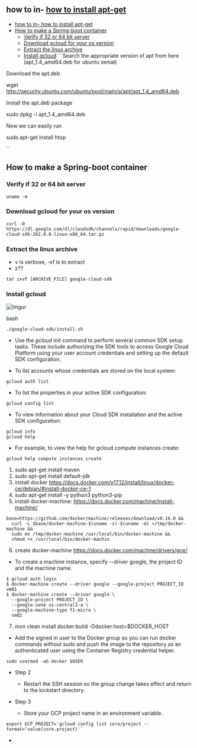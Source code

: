 
## how to in- [how to install apt-get](#how-to-install-apt-get)
- [how to in- how to install apt-get](#how-to-in--how-to-install-apt-get)
- [How to make a Spring-boot container](#how-to-make-a-spring-boot-container)
  - [Verify if 32 or 64 bit server](#verify-if-32-or-64-bit-server)
  - [Download gcloud for your os version](#download-gcloud-for-your-os-version)
  - [Extract the linux archive](#extract-the-linux-archive)
  - [Install gcloud](#install-gcloud)
``
Search the appropriate version of apt from here (apt_1.4_amd64.deb for ubuntu xenial)

Download the apt.deb

wget http://security.ubuntu.com/ubuntu/pool/main/a/apt/apt_1.4_amd64.deb

Install the apt.deb package

sudo dpkg -i apt_1.4_amd64.deb

Now we can easily run

sudo apt-get install htop

``

## How to make a Spring-boot container

### Verify if 32 or 64 bit server

```
uname -m
```

### Download gcloud for your os version

```
curl -O https://dl.google.com/dl/cloudsdk/channels/rapid/downloads/google-cloud-sdk-262.0.0-linux-x86_64.tar.gz
```

### Extract the linux archive

- v is verboxe, -xf is to extract
- z??

```
tar zxvf [ARCHIVE_FILE] google-cloud-sdk
```

### Install gcloud

![Imgur](https://imgur.com/lLd9Skl.png)

bash

```
./google-cloud-sdk/install.sh
```

- Use the *gcloud init* command to perform several common SDK setup tasks. These include authorizing the SDK tools to access Google Cloud Platform using your user account credentials and setting up the default SDK configuration.


- To list accounts whose credentials are stored on the local system:

```
gcloud auth list
```

- To list the properties in your active SDK configuration:

```
gcloud config list
```

- To view information about your Cloud SDK installation and the active SDK configuration:

```
gcloud info
gcloud help
```

- For example, to view the help for gcloud compute instances create:

```
gcloud help compute instances create
```













1. sudo apt-get install maven
2. sudo apt-get install default-jdk
3. install docker https://docs.docker.com/v17.12/install/linux/docker-ce/debian/#install-docker-ce-1
4. sudo apt-get install -y python3 python3-pip
5. install docker-machine: https://docs.docker.com/machine/install-machine/
```
base=https://github.com/docker/machine/releases/download/v0.16.0 &&
  curl -L $base/docker-machine-$(uname -s)-$(uname -m) >/tmp/docker-machine &&
  sudo mv /tmp/docker-machine /usr/local/bin/docker-machine &&
  chmod +x /usr/local/bin/docker-machin
```
6. create docker-machine https://docs.docker.com/machine/drivers/gce/

- To create a machine instance, specify --driver google, the project ID and the machine name.
```
$ gcloud auth login
$ docker-machine create --driver google --google-project PROJECT_ID vm01
$ docker-machine create --driver google \
  --google-project PROJECT_ID \
  --google-zone us-central1-a \
  --google-machine-type f1-micro \
  vm02
```
7. mvn clean install docker:build -Ddocker.host=$DOCKER_HOST






- Add the signed in user to the Docker group so you can run docker commands without sudo and push the image to the repository as an authenticated user using the Container Registry credential helper.

```
sudo usermod -aG docker $USER
```


- Step 2
    - Restart the SSH session so the group change takes effect and return to the kickstart directory.

- Step 3 
    - Store your GCP project name in an environment variable.

```
export GCP_PROJECT=`gcloud config list core/project --format='value(core.project)'`
```

- 